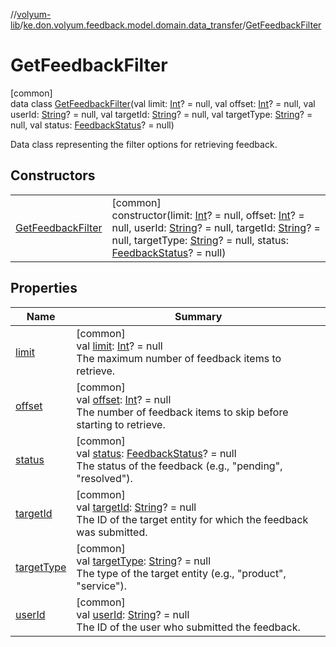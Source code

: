 //[volyum-lib](../../../index.md)/[ke.don.volyum.feedback.model.domain.data_transfer](../index.md)/[GetFeedbackFilter](index.md)

# GetFeedbackFilter

[common]\
data class [GetFeedbackFilter](index.md)(val limit: [Int](https://kotlinlang.org/api/core/kotlin-stdlib/kotlin/-int/index.html)? = null, val offset: [Int](https://kotlinlang.org/api/core/kotlin-stdlib/kotlin/-int/index.html)? = null, val userId: [String](https://kotlinlang.org/api/core/kotlin-stdlib/kotlin/-string/index.html)? = null, val targetId: [String](https://kotlinlang.org/api/core/kotlin-stdlib/kotlin/-string/index.html)? = null, val targetType: [String](https://kotlinlang.org/api/core/kotlin-stdlib/kotlin/-string/index.html)? = null, val status: [FeedbackStatus](../../ke.don.volyum.feedback.model.table/-feedback-status/index.md)? = null)

Data class representing the filter options for retrieving feedback.

## Constructors

| | |
|---|---|
| [GetFeedbackFilter](-get-feedback-filter.md) | [common]<br>constructor(limit: [Int](https://kotlinlang.org/api/core/kotlin-stdlib/kotlin/-int/index.html)? = null, offset: [Int](https://kotlinlang.org/api/core/kotlin-stdlib/kotlin/-int/index.html)? = null, userId: [String](https://kotlinlang.org/api/core/kotlin-stdlib/kotlin/-string/index.html)? = null, targetId: [String](https://kotlinlang.org/api/core/kotlin-stdlib/kotlin/-string/index.html)? = null, targetType: [String](https://kotlinlang.org/api/core/kotlin-stdlib/kotlin/-string/index.html)? = null, status: [FeedbackStatus](../../ke.don.volyum.feedback.model.table/-feedback-status/index.md)? = null) |

## Properties

| Name | Summary |
|---|---|
| [limit](limit.md) | [common]<br>val [limit](limit.md): [Int](https://kotlinlang.org/api/core/kotlin-stdlib/kotlin/-int/index.html)? = null<br>The maximum number of feedback items to retrieve. |
| [offset](offset.md) | [common]<br>val [offset](offset.md): [Int](https://kotlinlang.org/api/core/kotlin-stdlib/kotlin/-int/index.html)? = null<br>The number of feedback items to skip before starting to retrieve. |
| [status](status.md) | [common]<br>val [status](status.md): [FeedbackStatus](../../ke.don.volyum.feedback.model.table/-feedback-status/index.md)? = null<br>The status of the feedback (e.g., &quot;pending&quot;, &quot;resolved&quot;). |
| [targetId](target-id.md) | [common]<br>val [targetId](target-id.md): [String](https://kotlinlang.org/api/core/kotlin-stdlib/kotlin/-string/index.html)? = null<br>The ID of the target entity for which the feedback was submitted. |
| [targetType](target-type.md) | [common]<br>val [targetType](target-type.md): [String](https://kotlinlang.org/api/core/kotlin-stdlib/kotlin/-string/index.html)? = null<br>The type of the target entity (e.g., &quot;product&quot;, &quot;service&quot;). |
| [userId](user-id.md) | [common]<br>val [userId](user-id.md): [String](https://kotlinlang.org/api/core/kotlin-stdlib/kotlin/-string/index.html)? = null<br>The ID of the user who submitted the feedback. |